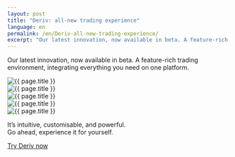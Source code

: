 ```yaml
---
layout: post
title: "Deriv: all-new trading experience"
language: en
permalink: /en/Deriv-all-new-trading-experience/
excerpt: "Our latest innovation, now available in beta. A feature-rich trading environment, integrating everything you need on one platform..."
---
```


Our latest innovation, now available in beta. A feature-rich trading environment, integrating everything you need on one platform.

<div class="cta-lg">
    <img src="{{ '/images/deriv-1.png' | prepend: SourceUrl }}" alt="{{ page.title }}">
</div>

<div class="cta-lg">
    <img src="{{ '/images/deriv-2.png' | prepend: SourceUrl }}" alt="{{ page.title }}">
</div>

<div class="cta-lg">
    <img src="{{ '/images/deriv-3.png' | prepend: SourceUrl }}" alt="{{ page.title }}">
</div>

<div class="cta-lg">
    <img src="{{ '/images/deriv-4.png' | prepend: SourceUrl }}" alt="{{ page.title }}">
</div>

<div class="cta-lg">
    <img src="{{ '/images/deriv-5.png' | prepend: SourceUrl }}" alt="{{ page.title }}">
</div>

<div class="cta-lg">
    <p class="centered">It’s intuitive, customisable, and powerful.<br>Go ahead, experience it for yourself.</p>
    <a class="button" href="https://deriv.app/"><span>Try Deriv now</span></a>
    </div>